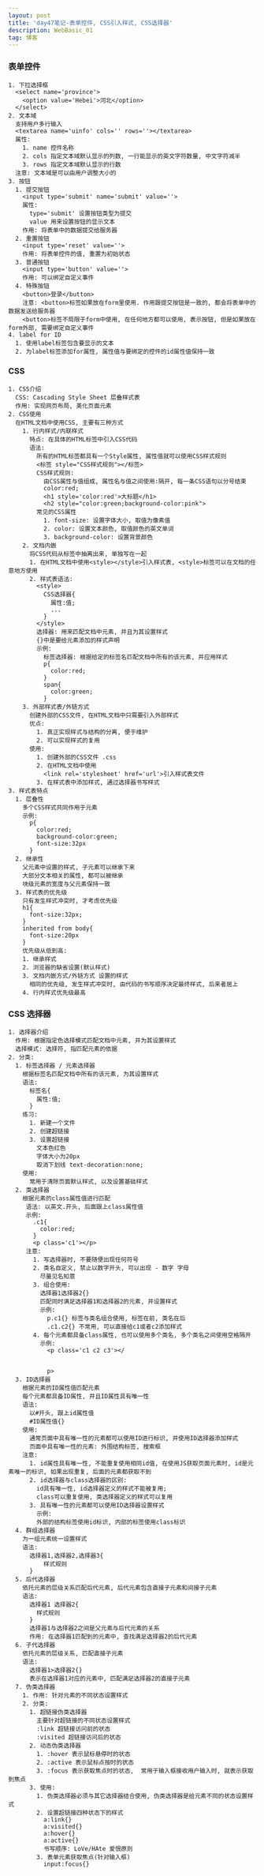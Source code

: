 ```yaml
---
layout: post
title: 'day47笔记-表单控件, CSS引入样式, CSS选择器'
description: WebBasic_01
tag: 博客
---    
```

### 表单控件
    1. 下拉选择框
      <select name='province'>
        <option value='Hebei'>河北</option>
      </select>
    2. 文本域
      支持用户多行输入
      <textarea name='uinfo' cols='' rows=''></textarea>
      属性:
        1. name 控件名称
        2. cols 指定文本域默认显示的列数, 一行能显示的英文字符数量, 中文字符减半
        3. rows 指定文本域默认显示的行数
      注意: 文本域是可以由用户调整大小的
    3. 按钮
      1. 提交按钮
        <input type='submit' name='submit' value=''>
        属性:
          type='submit' 设置按钮类型为提交
          value 用来设置按钮的显示文本
        作用: 将表单中的数据提交给服务器
      2. 重置按钮
        <input type='reset' value=''>
        作用: 将表单控件的值, 重置为初始状态
      3. 普通按钮
        <input type='button' value=''>
        作用: 可以绑定自定义事件
      4. 特殊按钮
        <button>登录</button>
        注意: <button>标签如果放在form里使用. 作用跟提交按钮是一致的, 都会将表单中的数据发送给服务器
        <button>标签不局限于form中使用, 在任何地方都可以使用, 表示按钮, 但是如果放在form外部, 需要绑定自定义事件
    4. label for ID
      1. 使用label标签包含要显示的文本
      2. 为label标签添加for属性, 属性值与要绑定的控件的id属性值保持一致

### CSS
    1. CSS介绍
      CSS: Cascading Style Sheet 层叠样式表
      作用: 实现网页布局, 美化页面元素
    2. CSS使用
      在HTML文档中使用CSS, 主要有三种方式
        1. 行内样式/内联样式
          特点: 在具体的HTML标签中引入CSS代码
          语法:
            所有的HTML标签都具有一个Style属性, 属性值就可以使用CSS样式规则
            <标签 style="CSS样式规则"></标签>
            CSS样式规则:
              由CSS属性与值组成, 属性名与值之间使用:隔开, 每一条CSS语句以分号结束
              color:red;
              <h1 style='color:red'>大标题</h1>
              <h2 style="color:green;background-color:pink">
            常见的CSS属性
              1. font-size: 设置字体大小, 取值为像素值
              2. color: 设置文本颜色, 取值颜色的英文单词
              3. background-color: 设置背景颜色
        2. 文档内嵌
          将CSS代码从标签中抽离出来, 单独写在一起
          1. 在HTML文档中使用<style></style>引入样式表, <style>标签可以在文档的任意地方使用
          2. 样式表语法:
            <style>
              CSS选择器{
                属性:值;
                ...
              }
            </style>
            选择器: 用来匹配文档中元素, 并且为其设置样式
            {}中是要给元素添加的样式声明
            示例:
              标签选择器: 根据给定的标签名匹配文档中所有的该元素, 并应用样式
              p{
                color:red;
              }
              span{
                color:green;
              }
        3. 外部样式表/外链方式
          创建外部的CSS文件, 在HTML文档中只需要引入外部样式
          优点:
            1. 真正实现样式与结构的分离, 便于维护
            2. 可以实现样式的复用
          使用:
            1. 创建外部的CSS文件 .css
            2. 在HTML文档中使用
              <link rel='stylesheet' href='url'>引入样式表文件
            3. 在样式表中添加样式, 通过选择器书写样式
    3. 样式表特点
      1. 层叠性
        多个CSS样式共同作用于元素
        示例:
          p{
            color:red;
            background-color:green;
            font-size:32px
          }
      2. 继承性
        父元素中设置的样式, 子元素可以继承下来
        大部分文本相关的属性, 都可以被继承
        块级元素的宽度与父元素保持一致
      3. 样式表的优先级
        只有发生样式冲突时, 才考虑优先级
        h1{
          font-size:32px;
        }
        inherited from body{
          font-size:20px
        }
        优先级从低到高:
        1. 继承样式
        2. 浏览器的缺省设置(默认样式)
        3. 文档内嵌方式/外链方式 设置的样式
          相同的优先级, 发生样式冲突时, 由代码的书写顺序决定最终样式, 后来者居上
        4. 行内样式优先级最高

### CSS 选择器
    1. 选择器介绍
      作用: 根据指定色选择模式匹配文档中元素, 并为其设置样式
      选择模式: 选择符, 指匹配元素的依据
    2. 分类:
      1. 标签选择器 / 元素选择器
        根据标签名匹配文档中所有的该元素, 为其设置样式
        语法:
          标签名{
            属性:值;
          }
        练习:
          1. 新建一个文件
          2. 创建超链接
          3. 设置超链接
            文本色红色
            字体大小为20px
            取消下划线 text-decoration:none;
        使用:
          常用于清除页面默认样式, 以及设置基础样式
      2. 类选择器
        根据元素的class属性值进行匹配
         语法: 以英文.开头, 后面跟上class属性值
         示例:
           .c1{
             color:red;
           }
           <p class='c1'></p>
         注意:
           1. 写选择器时, 不要随便出现任何符号
           2. 类名自定义, 禁止以数字开头, 可以出现 - 数字 字母
             尽量见名知意
           3. 组合使用:
             选择器1选择器2{}
             匹配同时满足选择器1和选择器2的元素, 并设置样式
             示例:
               p.c1{} 标签与类名组合使用, 标签在前, 类名在后
               .c1.c2{} 不常用, 可以直接给c1或者c2添加样式
           4. 每个元素都具备class属性, 也可以使用多个类名, 多个类名之间使用空格隔开
             示例:
               <p class='c1 c2 c3'></


               p>
      3. ID选择器
        根据元素的ID属性值匹配元素
        每个元素都具备ID属性, 并且ID属性具有唯一性
        语法:
          以#开头, 跟上id属性值
          #ID属性值{}
        使用:
          通常页面中具有唯一性的元素都可以使用ID进行标识, 并使用ID选择器添加样式
          页面中具有唯一性的元素: 外围结构标签, 搜索框
        注意:
          1. id属性具有唯一性, 不能重复使用相同id值, 在使用JS获取页面元素时, id是元素唯一的标识, 如果出现重复, 后面的元素都获取不到
          2. id选择器与class选择器的区别:
            id具有唯一性, id选择器定义的样式不能被复用;
            class可以重复使用, 类选择器定义的样式可以复用
          3. 具有唯一性的元素都可以使用ID选择器设置样式
            示例:
            外部的结构标签使用id标识, 内部的标签使用class标识
      4. 群组选择器
        为一组元素统一设置样式
        语法:
          选择器1,选择器2,选择器3{
              样式规则
          }
      5. 后代选择器
        依托元素的层级关系匹配后代元素, 后代元素包含直接子元素和间接子元素
        语法:
          选择器1 选择器2{
            样式规则
          }
          选择器1与选择器2之间是父元素与后代元素的关系
          作用: 在选择器1匹配到的元素中, 查找满足选择器2的后代元素
      6. 子代选择器
        依托元素的层级关系, 匹配直接子元素
        语法:
          选择器1>选择器2{}
          表示在选择器1对应的元素中, 匹配满足选择器2的直接子元素
      7. 伪类选择器
        1. 作用: 针对元素的不同状态设置样式
        2. 分类:
          1. 超链接伪类选择器
            主要针对超链接的不同状态设置样式
            :link 超链接访问前的状态
            :visited 超链接访问后的状态
          2. 动态伪类选择器
            1. :hover 表示鼠标悬停时的状态
            2. :active 表示鼠标点按时的状态
            3. :focus 表示获取焦点时的状态,  常用于输入框接收用户输入时, 就表示获取到焦点
          3. 使用:
            1. 伪类选择器必须与其它选择器结合使用, 伪类选择器是给元素不同的状态设置样式
            2. 设置超链接四种状态下的样式
              a:link{}
              a:visited{}
              a:hover{}
              a:active{}
              书写顺序: LoVe/HAte 爱恨原则
            3. 表单元素获取焦点(针对输入框)
              input:focus{}
